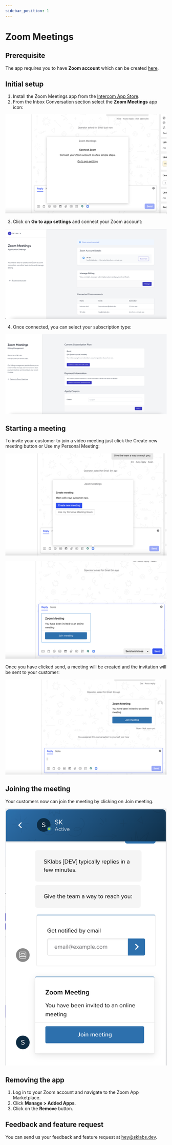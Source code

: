```yaml
---
sidebar_position: 1
---
```


# Zoom Meetings

## Prerequisite

The app requires you to have **Zoom account** which can be created [here](https://zoom.us/signup).

## Initial setup

1. Install the Zoom Meetings app from the [Intercom App Store](https://app.intercom.com/a/apps/q0amzsrn/appstore?app_package_code=zoom-meetings).
2. From the Inbox Conversation section select the **Zoom Meetings** app icon:

![](images/zoom1.png)

3. Click on **Go to app settings** and connect your Zoom account:

![](images/zoom2.png)

4. Once connected, you can select your subscription type:

![](images/zoom3.png)

## Starting a meeting

To invite your customer to join a video meeting just click the Create new meeting button or Use my Personal Meeting:

![](images/zoom4.png)

![](images/zoom5.png)

Once you have clicked send, a meeting will be created and the invitation will be sent to your customer:

![](images/zoom6.png)

## Joining the meeting

Your customers now can join the meeting by clicking on Join meeting.

![](images/zoom7.png)

## Removing the app

1. Log in to your Zoom account and navigate to the Zoom App Marketplace.
2. Click **Manage > Added Apps**.
3. Click on the **Remove** button.

## Feedback and feature request

You can send us your feedback and feature request at [hey@sklabs.dev](mailto:hey@sklabs.dev).
